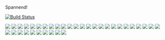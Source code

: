 Spannend!

[![Build Status](https://secure.travis-ci.org/schnubbel/schnubbel.svg?branch=master)](http://travis-ci.org/schnubbel/schnubbel)

<img src="https://github.com/schnubbel/schnubbel/raw/master/logo.jpg">

<img src="https://github.com/schnubbel/schnubbel/raw/master/hui.gif">

<img src="https://github.com/schnubbel/schnubbel/raw/master/code-refactoring.gif">

<img src="http://imgs.xkcd.com/comics/laser_pointer.png">

<img src="https://github.com/schnubbel/schnubbel/raw/master/sniper.gif">

<img src="https://github.com/schnubbel/schnubbel/raw/master/kitchen_ninja.jpg">

<img src="https://github.com/schnubbel/schnubbel/raw/master/door_ninja.jpg">

<img src="https://github.com/schnubbel/schnubbel/raw/master/lights_out.gif">

<img src="https://github.com/schnubbel/schnubbel/raw/master/hidden.jpg">

<img src="https://github.com/schnubbel/schnubbel/raw/master/real_ninja.jpg">

<img src="https://github.com/schnubbel/schnubbel/raw/master/imitate.jpg">

<img src="https://github.com/schnubbel/schnubbel/raw/master/ruler.jpg">

<img src="https://github.com/schnubbel/schnubbel/raw/master/dryer.jpg">

<img src="https://github.com/schnubbel/schnubbel/raw/master/monitor.jpg">

<img src="https://github.com/schnubbel/schnubbel/raw/master/spoon.jpg">

<img src="https://github.com/schnubbel/schnubbel/raw/master/drunks.jpg">

<img src="https://github.com/schnubbel/schnubbel/raw/master/traveler.jpg">

<img src="https://github.com/schnubbel/schnubbel/raw/master/dj.jpg">

<img src="https://github.com/schnubbel/schnubbel/raw/master/copy_cat.jpg">

<img src="https://github.com/schnubbel/schnubbel/raw/master/box.jpg">

<img src="https://github.com/schnubbel/schnubbel/raw/master/window.jpg">

<img src="https://github.com/schnubbel/schnubbel/raw/master/yin_yang.jpg">

<img src="https://github.com/schnubbel/schnubbel/raw/master/bulbber.jpg">

<img src="https://github.com/schnubbel/schnubbel/raw/master/cat-agent.jpg">

<img src="https://github.com/schnubbel/schnubbel/raw/master/cat-eat.jpg">

<img src="https://github.com/schnubbel/schnubbel/raw/master/cat-funny.jpg">

<img src="https://github.com/schnubbel/schnubbel/raw/master/cat-guard.jpg">

<img src="https://github.com/schnubbel/schnubbel/raw/master/cat-on-the-snow.jpg">

<img src="https://github.com/schnubbel/schnubbel/raw/master/cat-paper.jpg">

<img src="https://github.com/schnubbel/schnubbel/raw/master/cat-shower.jpg">

<img src="https://github.com/schnubbel/schnubbel/raw/master/cat-thinking.jpg">

<img src="https://github.com/schnubbel/schnubbel/raw/master/cat1.jpg">

<img src="https://github.com/schnubbel/schnubbel/raw/master/cat2.jpg">

<img src="https://github.com/schnubbel/schnubbel/raw/master/funny-cat-12.jpg">

<img src="https://github.com/schnubbel/schnubbel/raw/master/guy.jpg">

